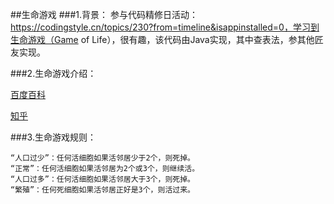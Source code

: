 ##生命游戏
###1.背景：
参与代码精修日活动：https://codingstyle.cn/topics/230?from=timeline&isappinstalled=0，学习到生命游戏（Game of Life），很有趣，该代码由Java实现，其中查表法，参其他匠友实现。

###2.生命游戏介绍：  

  [百度百科](http://baike.baidu.com/link?url=5dRrpVi3y4KTg57hvORmHqrjlLerp_WptMtYUG7Y4RNFIyfrj3QbwuvGjpkch4Ro1MDmJpagJF3WkpN_b4_eiRh8960SauQAzeGeqQnba1zP6p38iYKTStHEwcsdVlCr)
  
  [知乎](https://www.zhihu.com/question/30782166)

###3.生命游戏规则：

    “人口过少”：任何活细胞如果活邻居少于2个，则死掉。
    “正常”：任何活细胞如果活邻居为2个或3个，则继续活。
    “人口过多”：任何活细胞如果活邻居大于3个，则死掉。
    “繁殖”：任何死细胞如果活邻居正好是3个，则活过来。
